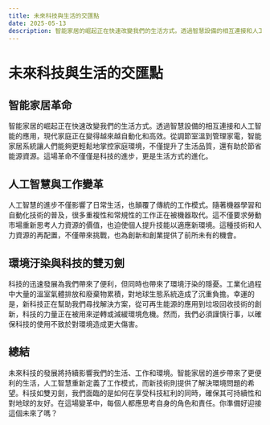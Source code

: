 ```yaml
---
title: 未來科技與生活的交匯點
date: 2025-05-13
description: 智能家居的崛起正在快速改變我們的生活方式。透過智慧設備的相互連接和人工智能的應用，現代家庭正在變得越來越自動化和高效。從調節室溫到管理家電。
---
```


# 未來科技與生活的交匯點

## 智能家居革命

智能家居的崛起正在快速改變我們的生活方式。透過智慧設備的相互連接和人工智能的應用，現代家庭正在變得越來越自動化和高效。從調節室溫到管理家電，智能家居系統讓人們能夠更輕鬆地掌控家庭環境，不僅提升了生活品質，還有助於節省能源資源。這場革命不僅僅是科技的進步，更是生活方式的進化。

## 人工智慧與工作變革

人工智慧的進步不僅影響了日常生活，也顛覆了傳統的工作模式。隨著機器學習和自動化技術的普及，很多重複性和常規性的工作正在被機器取代。這不僅要求勞動市場重新思考人力資源的價值，也迫使個人提升技能以適應新環境。這種技術和人力資源的再配置，不僅帶來挑戰，也為創新和創業提供了前所未有的機會。

## 環境汙染與科技的雙刃劍

科技的迅速發展為我們帶來了便利，但同時也帶來了環境汙染的隱憂。工業化過程中大量的溫室氣體排放和廢棄物累積，對地球生態系統造成了沉重負擔。幸運的是，新科技正在幫助我們尋找解決方案，從可再生能源的應用到垃圾回收技術的創新，科技的力量正在被用來逆轉或減緩環境危機。然而，我們必須謹慎行事，以確保科技的使用不致於對環境造成更大傷害。

## 總結

未來科技的發展將持續影響我們的生活、工作和環境。智能家居的進步帶來了更便利的生活，人工智慧重新定義了工作模式，而新技術則提供了解決環境問題的希望。科技如雙刃劍，我們面臨的是如何在享受科技紅利的同時，確保其可持續性和對地球的友好。在這場變革中，每個人都應思考自身的角色和責任。你準備好迎接這個未來了嗎？